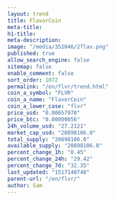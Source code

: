```yaml
---
layout: trend
title: FlavorCoin
meta-title: 
h1-title: 
meta-description: 
image: "/media/351046/2flav.png"
published: true
allow_search_engine: false
sitemap: false
enable_comment: false
sort_order: 1072
permalink: "/en/flvr/trend.html"
coin_a_symbol: "FLVR"
coin_a_name: "FlavorCoin"
coin_a_lower_case: "flvr"
price_usd: "0.00657978"
price_btc: "0.00000056"
24h_volume_usd: "27.2121"
market_cap_usd: "20898106.0"
total_supply: "20898106.0"
available_supply: "20898106.0"
percent_change_1h: "0.45"
percent_change_24h: "29.42"
percent_change_7d: "32.35"
last_updated: "1517140748"
parent-url: "/en/flvr/"
author: Sam
---
```


